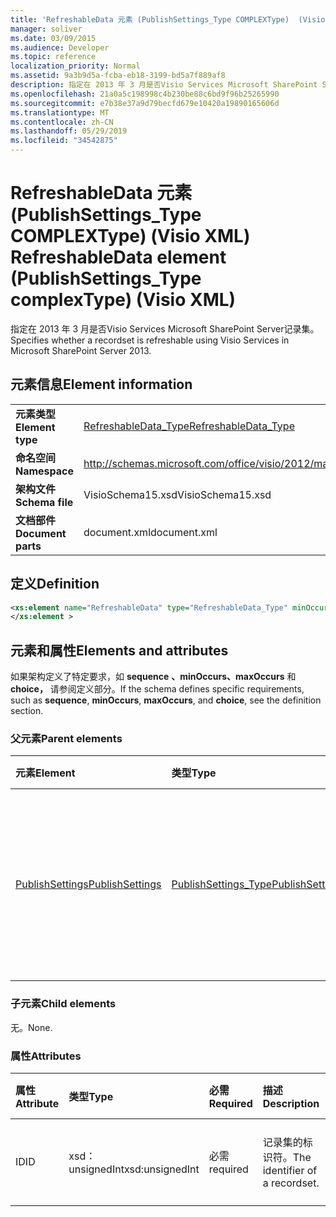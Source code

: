 ```yaml
---
title: 'RefreshableData 元素 (PublishSettings_Type COMPLEXType)  (Visio XML) '
manager: soliver
ms.date: 03/09/2015
ms.audience: Developer
ms.topic: reference
localization_priority: Normal
ms.assetid: 9a3b9d5a-fcba-eb18-3199-bd5a7f889af8
description: 指定在 2013 年 3 月是否Visio Services Microsoft SharePoint Server记录集。
ms.openlocfilehash: 21a0a5c198998c4b230be88c6bd9f96b25265990
ms.sourcegitcommit: e7b38e37a9d79becfd679e10420a19890165606d
ms.translationtype: MT
ms.contentlocale: zh-CN
ms.lasthandoff: 05/29/2019
ms.locfileid: "34542875"
---
```

# <a name="refreshabledata-element-publishsettings_type-complextype-visio-xml"></a><span data-ttu-id="5b283-103">RefreshableData 元素 (PublishSettings_Type COMPLEXType)  (Visio XML) </span><span class="sxs-lookup"><span data-stu-id="5b283-103">RefreshableData element (PublishSettings_Type complexType) (Visio XML)</span></span>

<span data-ttu-id="5b283-104">指定在 2013 年 3 月是否Visio Services Microsoft SharePoint Server记录集。</span><span class="sxs-lookup"><span data-stu-id="5b283-104">Specifies whether a recordset is refreshable using Visio Services in Microsoft SharePoint Server 2013.</span></span>
  
## <a name="element-information"></a><span data-ttu-id="5b283-105">元素信息</span><span class="sxs-lookup"><span data-stu-id="5b283-105">Element information</span></span>

|||
|:-----|:-----|
|<span data-ttu-id="5b283-106">**元素类型**</span><span class="sxs-lookup"><span data-stu-id="5b283-106">**Element type**</span></span> <br/> |[<span data-ttu-id="5b283-107">RefreshableData_Type</span><span class="sxs-lookup"><span data-stu-id="5b283-107">RefreshableData_Type</span></span>](refreshabledata_type-complextypevisio-xml.md) <br/> |
|<span data-ttu-id="5b283-108">**命名空间**</span><span class="sxs-lookup"><span data-stu-id="5b283-108">**Namespace**</span></span> <br/> |http://schemas.microsoft.com/office/visio/2012/main  <br/> |
|<span data-ttu-id="5b283-109">**架构文件**</span><span class="sxs-lookup"><span data-stu-id="5b283-109">**Schema file**</span></span> <br/> |<span data-ttu-id="5b283-110">VisioSchema15.xsd</span><span class="sxs-lookup"><span data-stu-id="5b283-110">VisioSchema15.xsd</span></span>  <br/> |
|<span data-ttu-id="5b283-111">**文档部件**</span><span class="sxs-lookup"><span data-stu-id="5b283-111">**Document parts**</span></span> <br/> |<span data-ttu-id="5b283-112">document.xml</span><span class="sxs-lookup"><span data-stu-id="5b283-112">document.xml</span></span>  <br/> |
   
## <a name="definition"></a><span data-ttu-id="5b283-113">定义</span><span class="sxs-lookup"><span data-stu-id="5b283-113">Definition</span></span>

```XML
<xs:element name="RefreshableData" type="RefreshableData_Type" minOccurs="0" maxOccurs="unbounded" >
</xs:element >

```

## <a name="elements-and-attributes"></a><span data-ttu-id="5b283-114">元素和属性</span><span class="sxs-lookup"><span data-stu-id="5b283-114">Elements and attributes</span></span>

<span data-ttu-id="5b283-115">如果架构定义了特定要求，如 **sequence** **、minOccurs、maxOccurs** 和 **choice，** 请参阅定义部分。</span><span class="sxs-lookup"><span data-stu-id="5b283-115">If the schema defines specific requirements, such as **sequence**, **minOccurs**, **maxOccurs**, and **choice**, see the definition section.</span></span> 
  
### <a name="parent-elements"></a><span data-ttu-id="5b283-116">父元素</span><span class="sxs-lookup"><span data-stu-id="5b283-116">Parent elements</span></span>

|<span data-ttu-id="5b283-117">**元素**</span><span class="sxs-lookup"><span data-stu-id="5b283-117">**Element**</span></span>|<span data-ttu-id="5b283-118">**类型**</span><span class="sxs-lookup"><span data-stu-id="5b283-118">**Type**</span></span>|<span data-ttu-id="5b283-119">**说明**</span><span class="sxs-lookup"><span data-stu-id="5b283-119">**Description**</span></span>|
|:-----|:-----|:-----|
|[<span data-ttu-id="5b283-120">PublishSettings</span><span class="sxs-lookup"><span data-stu-id="5b283-120">PublishSettings</span></span>](publishsettings-element-visiodocument_type-complextypevisio-xml.md) <br/> |[<span data-ttu-id="5b283-121">PublishSettings_Type</span><span class="sxs-lookup"><span data-stu-id="5b283-121">PublishSettings_Type</span></span>](publishsettings_type-complextypevisio-xml.md) <br/> |<span data-ttu-id="5b283-122">指定使用 Visio Services 打开图表时所使用的设置。</span><span class="sxs-lookup"><span data-stu-id="5b283-122">Specifies the settings that are used when the diagram is opened using Visio Services.</span></span>  <br/> |
   
### <a name="child-elements"></a><span data-ttu-id="5b283-123">子元素</span><span class="sxs-lookup"><span data-stu-id="5b283-123">Child elements</span></span>

<span data-ttu-id="5b283-124">无。</span><span class="sxs-lookup"><span data-stu-id="5b283-124">None.</span></span>
  
### <a name="attributes"></a><span data-ttu-id="5b283-125">属性</span><span class="sxs-lookup"><span data-stu-id="5b283-125">Attributes</span></span>

|<span data-ttu-id="5b283-126">**属性**</span><span class="sxs-lookup"><span data-stu-id="5b283-126">**Attribute**</span></span>|<span data-ttu-id="5b283-127">**类型**</span><span class="sxs-lookup"><span data-stu-id="5b283-127">**Type**</span></span>|<span data-ttu-id="5b283-128">**必需**</span><span class="sxs-lookup"><span data-stu-id="5b283-128">**Required**</span></span>|<span data-ttu-id="5b283-129">**描述**</span><span class="sxs-lookup"><span data-stu-id="5b283-129">**Description**</span></span>|<span data-ttu-id="5b283-130">**可能的值**</span><span class="sxs-lookup"><span data-stu-id="5b283-130">**Possible values**</span></span>|
|:-----|:-----|:-----|:-----|:-----|
|<span data-ttu-id="5b283-131">ID</span><span class="sxs-lookup"><span data-stu-id="5b283-131">ID</span></span>  <br/> |<span data-ttu-id="5b283-132">xsd：unsignedInt</span><span class="sxs-lookup"><span data-stu-id="5b283-132">xsd:unsignedInt</span></span>  <br/> |<span data-ttu-id="5b283-133">必需</span><span class="sxs-lookup"><span data-stu-id="5b283-133">required</span></span>  <br/> |<span data-ttu-id="5b283-134">记录集的标识符。</span><span class="sxs-lookup"><span data-stu-id="5b283-134">The identifier of a recordset.</span></span>  <br/> |<span data-ttu-id="5b283-135">xsd：unsignedInt 类型的值。</span><span class="sxs-lookup"><span data-stu-id="5b283-135">Values of the xsd:unsignedInt type.</span></span>  <br/> |
   

